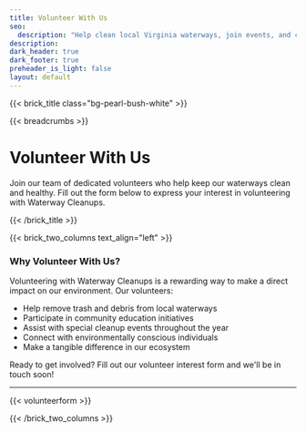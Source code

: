 ```yaml
---
title: Volunteer With Us
seo:
  description: "Help clean local Virginia waterways, join events, and connect with eco-conscious volunteers. Sign up to volunteer with Waterway Cleanups today!"
description: 
dark_header: true
dark_footer: true
preheader_is_light: false
layout: default
---
```

{{< brick_title class="bg-pearl-bush-white" >}}

{{< breadcrumbs >}}

# Volunteer With Us

Join our team of dedicated volunteers who help keep our waterways clean and healthy. Fill out the form below to express your interest in volunteering with Waterway Cleanups.

{{< /brick_title >}}

{{< brick_two_columns text_align="left" >}}

### Why Volunteer With Us?

Volunteering with Waterway Cleanups is a rewarding way to make a direct impact on our environment. Our volunteers:

- Help remove trash and debris from local waterways
- Participate in community education initiatives
- Assist with special cleanup events throughout the year
- Connect with environmentally conscious individuals
- Make a tangible difference in our ecosystem

Ready to get involved? Fill out our volunteer interest form and we'll be in touch soon!

---

{{< volunteerform >}}

{{< /brick_two_columns >}}
